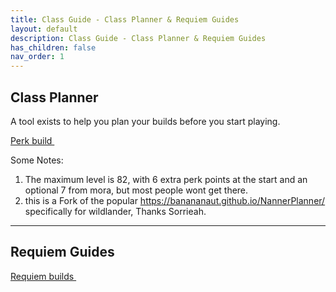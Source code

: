 ```yaml
---
title: Class Guide - Class Planner & Requiem Guides
layout: default
description: Class Guide - Class Planner & Requiem Guides
has_children: false
nav_order: 1
---
```


## Class Planner

A tool exists to help you plan your builds before you start playing.

<a class="btn btn-pink" href="https://sorrieah.github.io/WildlanderPlanner/" target="_blank" rel="noopener noreferrer">Perk build <svg viewBox="0 0 24 24" aria-labelledby="svg-external-link-title" width="1em" height="1em"><use xlink:href="#svg-external-link"></use></svg></a>


Some Notes:

1. The maximum level is 82, with 6 extra perk points at the start and an optional 7 from mora, but most people wont get there.
1. this is a Fork of the popular https://banananaut.github.io/NannerPlanner/ specifically for wildlander, Thanks Sorrieah.



---

## Requiem Guides

<a class="btn btn-pink" href="https://www.reddit.com/user/noxcrab/comments/13vki5p/requiem_classes/" target="_blank" rel="noopener noreferrer">Requiem builds <svg viewBox="0 0 24 24" aria-labelledby="svg-external-link-title" width="1em" height="1em"><use xlink:href="#svg-external-link"></use></svg></a>

